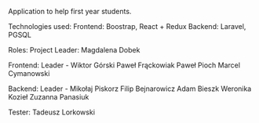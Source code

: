 Application to help first year students.

Technologies used:
Frontend: Boostrap, React + Redux
Backend: Laravel, PGSQL

Roles:
Project Leader: Magdalena Dobek

Frontend:
Leader - Wiktor Górski
Paweł Frąckowiak
Paweł Pioch
Marcel Cymanowski

Backend:
Leader - Mikołaj Piskorz
Filip Bejnarowicz
Adam Bieszk
Weronika Kozieł
Zuzanna Panasiuk

Tester:
Tadeusz Lorkowski
